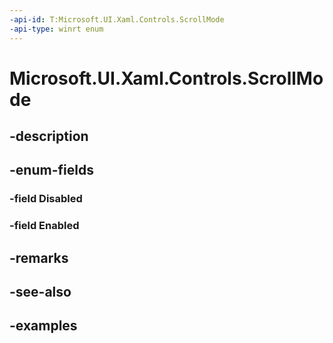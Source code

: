 ```yaml
---
-api-id: T:Microsoft.UI.Xaml.Controls.ScrollMode
-api-type: winrt enum
---
```


# Microsoft.UI.Xaml.Controls.ScrollMode

<!--
public enum ScrollMode
-->


## -description

## -enum-fields

### -field Disabled

### -field Enabled

## -remarks

## -see-also

## -examples


